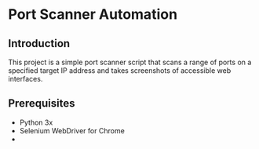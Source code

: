 # Port Scanner Automation

## Introduction
This project is a simple port scanner script that scans a range of ports on a specified target IP address and takes screenshots of accessible web interfaces.

## Prerequisites

- Python 3x
- Selenium WebDriver for Chrome
- 

